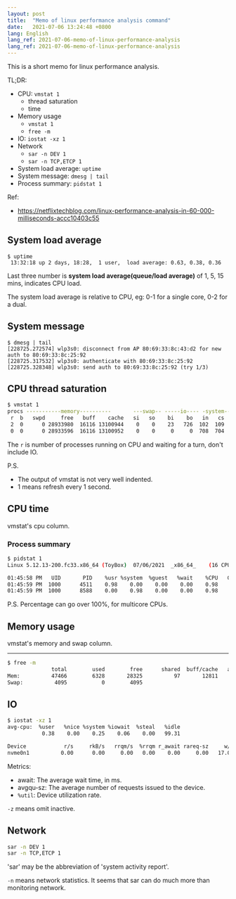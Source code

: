 ```yaml
---
layout: post
title:  "Memo of linux performance analysis command"
date:   2021-07-06 13:24:48 +0800
lang: English
lang_ref: 2021-07-06-memo-of-linux-performance-analysis
lang_ref: 2021-07-06-memo-of-linux-performance-analysis
---
```


This is a short memo for linux performance analysis. 

TL;DR:
- CPU: `vmstat 1`
    - thread saturation
    - time
- Memory usage
    - `vmstat 1`
    - `free -m`
- IO: `iostat -xz 1`
- Network
    - `sar -n DEV 1`
    - `sar -n TCP,ETCP 1`
- System load average: `uptime`
- System message: `dmesg | tail`
- Process summary: `pidstat 1`

Ref:
- https://netflixtechblog.com/linux-performance-analysis-in-60-000-milliseconds-accc10403c55

## System load average

```
$ uptime
 13:32:18 up 2 days, 18:28,  1 user,  load average: 0.63, 0.38, 0.36
```

Last three number is **system load average(queue/load average)** of 1, 5, 15 mins, indicates CPU load.

The system load average is relative to CPU, eg: 0-1 for a single core, 0-2 for a dual.

## System message

```
$ dmesg | tail
[228725.272574] wlp3s0: disconnect from AP 80:69:33:8c:43:d2 for new auth to 80:69:33:8c:25:92
[228725.317532] wlp3s0: authenticate with 80:69:33:8c:25:92
[228725.328348] wlp3s0: send auth to 80:69:33:8c:25:92 (try 1/3)
```

## CPU thread saturation

```bash
$ vmstat 1
procs -----------memory----------       ---swap-- -----io---- -system-- ------cpu-----
 r  b   swpd     free   buff    cache   si   so    bi    bo   in   cs   us sy id wa st
 2  0      0 28933980  16116 13100944    0    0    23   726  102  109   13  7 80  0  0
 0  0      0 28933596  16116 13100952    0    0     0     0  708  704    0  0 99  0  0
```

The `r` is number of processes running on CPU and waiting for a turn, don't include IO.

P.S.
- The output of vmstat is not very well indented.
- 1 means refresh every 1 second.

## CPU time

vmstat's cpu column.

### Process summary

```bash
$ pidstat 1
Linux 5.12.13-200.fc33.x86_64 (ToyBox) 	07/06/2021 	_x86_64_	(16 CPU)

01:45:58 PM   UID       PID    %usr %system  %guest   %wait    %CPU   CPU  Command
01:45:59 PM  1000      4511    0.98    0.00    0.00    0.00    0.98    13  gnome-shell
01:45:59 PM  1000      8588    0.00    0.98    0.00    0.00    0.98     7  code
```

P.S. Percentage can go over 100%, for multicore CPUs.

## Memory usage

vmstat's memory and swap column.

----

```bash
$ free -m
              total        used        free      shared  buff/cache   available
Mem:          47466        6328       28325          97       12811       40472
Swap:          4095           0        4095
```

## IO

```bash
$ iostat -xz 1
avg-cpu:  %user   %nice %system %iowait  %steal   %idle
           0.38    0.00    0.25    0.06    0.00   99.31

Device            r/s     rkB/s   rrqm/s  %rrqm r_await rareq-sz     w/s     wkB/s   wrqm/s  %wrqm w_await wareq-sz     d/s     dkB/s   drqm/s  %drqm d_await dareq-sz     f/s f_await  aqu-sz  %util
nvme0n1          0.00      0.00     0.00   0.00    0.00     0.00   17.00    152.00     1.00   5.56    0.35     8.94    0.00      0.00     0.00   0.00    0.00     0.00    2.00    0.50    0.01   0.80
```

Metrics:
- await: The average wait time, in ms.
- avgqu-sz: The average number of requests issued to the device. 
- `%util`: Device utilization rate.

`-z` means omit inactive.

## Network

```bash
sar -n DEV 1
sar -n TCP,ETCP 1
```

'sar' may be the abbreviation of 'system activity report'.

`-n` means network statistics. It seems that sar can do much more than monitoring network.


